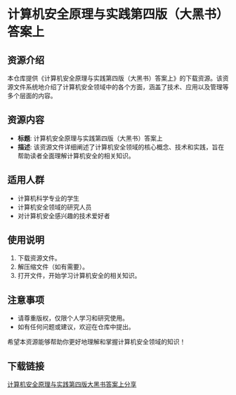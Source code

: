 # 计算机安全原理与实践第四版（大黑书）答案上

## 资源介绍

本仓库提供《计算机安全原理与实践第四版（大黑书）答案上》的下载资源。该资源文件系统地介绍了计算机安全领域中的各个方面，涵盖了技术、应用以及管理等多个层面的内容。

## 资源内容

- **标题**: 计算机安全原理与实践第四版（大黑书）答案上
- **描述**: 该资源文件详细阐述了计算机安全领域的核心概念、技术和实践，旨在帮助读者全面理解计算机安全的相关知识。

## 适用人群

- 计算机科学专业的学生
- 计算机安全领域的研究人员
- 对计算机安全感兴趣的技术爱好者

## 使用说明

1. 下载资源文件。
2. 解压缩文件（如有需要）。
3. 打开文件，开始学习计算机安全的相关知识。

## 注意事项

- 请尊重版权，仅限个人学习和研究使用。
- 如有任何问题或建议，欢迎在仓库中提出。

希望本资源能够帮助你更好地理解和掌握计算机安全领域的知识！

## 下载链接

[计算机安全原理与实践第四版大黑书答案上分享](https://pan.quark.cn/s/6cee36868094)